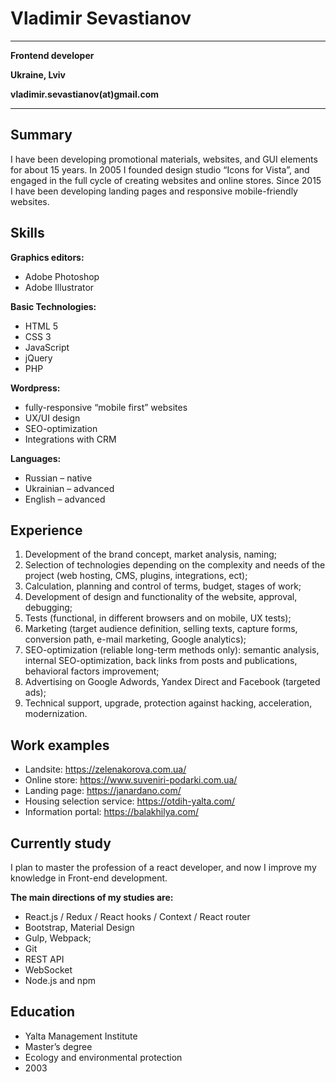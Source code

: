 # Vladimir Sevastianov

---
**Frontend developer**

**Ukraine, Lviv**

**vladimir.sevastianov(at)gmail.com**

---

## Summary
I have been developing promotional materials, websites, and GUI elements for about 15 years. In 2005 I founded design studio “Icons for Vista”, and engaged in the full cycle of creating websites and online stores. Since 2015 I have been developing landing pages and responsive mobile-friendly websites.

## Skills
**Graphics editors:**
* Adobe Photoshop
* Adobe Illustrator

**Basic Technologies:**
* HTML 5
* CSS 3
* JavaScript
* jQuery
* PHP

**Wordpress:**
* fully-responsive “mobile first” websites
* UX/UI design
* SEO-optimization
* Integrations with CRM

**Languages:**
* Russian – native
* Ukrainian – advanced
* English – advanced

## Experience
1. Development of the brand concept, market analysis, naming;
2. Selection of technologies depending on the complexity and needs of the project (web hosting, CMS, plugins, integrations, ect);
3. Calculation, planning and control of terms, budget, stages of work;
4. Development of design and functionality of the website, approval, debugging;
5. Tests (functional, in different browsers and on mobile, UX tests);
6. Marketing (target audience definition, selling texts, capture forms, conversion path, e-mail marketing, Google analytics);
7. SEO-optimization (reliable long-term methods only): semantic analysis, internal SEO-optimization, back links from posts and publications, behavioral factors improvement;
8. Advertising on Google Adwords, Yandex Direct and Facebook (targeted ads);
9. Technical support, upgrade, protection against hacking, acceleration, modernization.

## Work examples
* Landsite: https://zelenakorova.com.ua/
* Online store: https://www.suveniri-podarki.com.ua/
* Landing page: https://janardano.com/
* Housing selection service: https://otdih-yalta.com/
* Information portal: https://balakhilya.com/

## Currently study
I plan to master the profession of a react developer, and now I improve my knowledge in Front-end development.

**The main directions of my studies are:**
* React.js / Redux / React hooks / Context / React router
* Bootstrap, Material Design
* Gulp, Webpack;
* Git
* REST API
* WebSocket
* Node.js and npm

## Education
* Yalta Management Institute
* Master’s degree
* Ecology and environmental protection
* 2003
